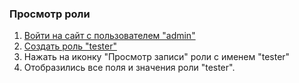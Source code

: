 ### Просмотр роли

1. [Войти на сайт с пользователем "admin"](../../../../0.%20Шаги/1.%20Войти%20на%20сайт%20с%20пользователем%20username.md)
1. [Создать роль "tester"](../../../../0.%20Шаги/4.%20Создать%20роль%20с%20именем%20tester.md)
1. Нажать на иконку "Просмотр записи" роли с именем "tester"
1. Отобразились все поля и значения роли "tester".
